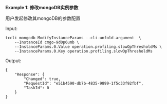 **Example 1: 修改mongoDB实例参数**

用户发起修改其mongoDB的参数配置

Input: 

```
tccli mongodb ModifyInstanceParams --cli-unfold-argument  \
    --InstanceId cmgo-9d0p6umb \
    --InstanceParams.0.Value operation.profiling.slowOpThresholdMs \
    --InstanceParams.0.Key operation.profiling.slowOpThresholdMs
```

Output: 
```
{
    "Response": {
        "Changed": true,
        "RequestId": "e51b4590-db7b-4835-9899-1f5c33f92fbf",
        "TaskId": 0
    }
}
```

